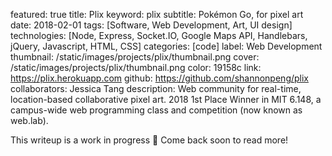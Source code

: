 featured: true
title: Plix
keyword: plix
subtitle: Pokémon Go, for pixel art
date: 2018-02-01
tags: [Software, Web Development, Art, UI design]
technologies: [Node, Express, Socket.IO, Google Maps API, Handlebars, jQuery, Javascript, HTML, CSS]
categories: [code]
label: Web Development
thumbnail: /static/images/projects/plix/thumbnail.png
cover: /static/images/projects/plix/thumbnail.png
color: 19158c
link: https://plix.herokuapp.com
github: https://github.com/shannonpeng/plix
collaborators: Jessica Tang
description: Web community for real-time, location-based collaborative pixel art. 2018 1st Place Winner in MIT 6.148, a campus-wide web programming class and competition (now known as web.lab).

This writeup is a work in progress 🙊 Come back soon to read more!